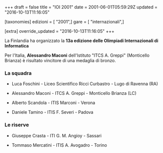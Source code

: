 +++
draft = false
title = "IOI 2001"
date = 2001-06-01T05:59:29Z
updated = "2016-10-13T11:16:05"

[taxonomies]
edizioni = [ "2001",]
gare = [ "internazionali",]

[extra]
override_updated = "2016-10-13T11:16:05"
+++

La Finlandia ha organizzato la **13a edizione delle Olimpiadi Internazionali di Informatica**

<!-- more -->

Per l'Italia, **Alessandro Maconi** dell'Istituto "ITCS A. Greppi" (Monticello Brianza) è risultato vincitore di una medaglia di bronzo.

### La squadra

- Luca Foschini - Liceo Scientifico Ricci Curbastro - Lugo di Ravenna (RA)

- Alessandro Maconi - ITCS A. Greppi - Monticello Brianza (LC)

- Alberto Scandola - ITIS Marconi - Verona

- Daniele Tamino - ITIS F. Severi - Padova

### Le riserve

- Giuseppe Crasta - ITI G. M. Angioy - Sassari

- Tommaso Mercatini - ITIS A. Avogadro - Torino
